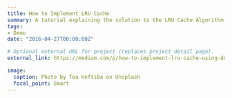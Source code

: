 ```yaml
---
title: How to Implement LRU Cache
summary: A tutorial explaining the solution to the LRU Cache Algorithm problem.
tags:
- Demo
date: "2016-04-27T00:00:00Z"

# Optional external URL for project (replaces project detail page).
external_link: https://medium.com/p/how-to-implement-lru-cache-using-doubly-linked-list-and-a-hashmap-5ff0ff218f77?source=email-770ca85fa5c9--writer.postDistributed&sk=4bd7ee454cef5f0b0fe68838d641ea29

image:
  caption: Photo by Toa Heftiba on Unsplash
  focal_point: Smart
---
```

